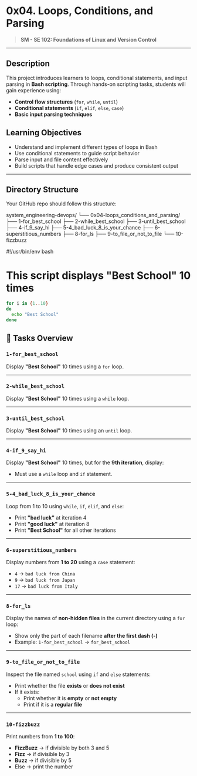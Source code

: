 # 0x04. Loops, Conditions, and Parsing

> **SM - SE 102: Foundations of Linux and Version Control**   

---

##  Description

This project introduces learners to loops, conditional statements, and input parsing in **Bash scripting**. Through hands-on scripting tasks, students will gain experience using:

- **Control flow structures** (`for`, `while`, `until`)
- **Conditional statements** (`if`, `elif`, `else`, `case`)
- **Basic input parsing techniques**



##  Learning Objectives

- Understand and implement different types of loops in Bash
- Use conditional statements to guide script behavior
- Parse input and file content effectively
- Build scripts that handle edge cases and produce consistent output

---

##  Directory Structure

Your GitHub repo should follow this structure:

system_engineering-devops/
└── 0x04-loops_conditions_and_parsing/
    ├── 1-for_best_school
    ├── 2-while_best_school
    ├── 3-until_best_school
    ├── 4-if_9_say_hi
    ├── 5-4_bad_luck_8_is_your_chance
    ├── 6-superstitious_numbers
    ├── 8-for_ls
    ├── 9-to_file_or_not_to_file
    └── 10-fizzbuzz

#!/usr/bin/env bash
# This script displays "Best School" 10 times
```bash
for i in {1..10}
do
  echo "Best School"
done 
```

## 📌 Tasks Overview

### `1-for_best_school`
Display **"Best School"** 10 times using a `for` loop.

---

### `2-while_best_school`
Display **"Best School"** 10 times using a `while` loop.

---

### `3-until_best_school`
Display **"Best School"** 10 times using an `until` loop.

---

### `4-if_9_say_hi`
Display **"Best School"** 10 times, but for the **9th iteration**, display:

- Must use a `while` loop and `if` statement.

---

### `5-4_bad_luck_8_is_your_chance`
Loop from 1 to 10 using `while`, `if`, `elif`, and `else`:

- Print **"bad luck"** at iteration 4  
- Print **"good luck"** at iteration 8  
- Print **"Best School"** for all other iterations

---

### `6-superstitious_numbers`
Display numbers from **1 to 20** using a `case` statement:

- `4` → `bad luck from China`  
- `9` → `bad luck from Japan`  
- `17` → `bad luck from Italy`

---

### `8-for_ls`
Display the names of **non-hidden files** in the current directory using a `for` loop:

- Show only the part of each filename **after the first dash (-)**  
- Example: `1-for_best_school` → `for_best_school`

---

### `9-to_file_or_not_to_file`
Inspect the file named `school` using `if` and `else` statements:

- Print whether the file **exists** or **does not exist**
- If it exists:
  - Print whether it is **empty** or **not empty**
  - Print if it is a **regular file**

---

### `10-fizzbuzz`
Print numbers from **1 to 100**:

- **FizzBuzz** → if divisible by both 3 and 5  
- **Fizz** → if divisible by 3  
- **Buzz** → if divisible by 5  
- Else → print the number

